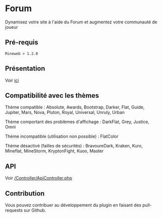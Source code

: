 # Forum

Dynamisez votre site à l'aide du Forum et  augmentez votre communauté de joueur

## Pré-requis

```
Mineweb > 1.2.0
```

## Présentation

Voir [ici](https://github.com/PHPierrre/forum-mineweb/blob/Mineweb1.2/Plaquette.png)

## Compatibilité avec les thèmes

Thème compatible : Absolute, Awards, Bootstrap, Darker, Flat, Guide, Jupiter, Mars, Nova, Pluton, Royal, Universal, Unruly, Urban

Thème comportant des problèmes d'affichage : DarkFlat, Grey, Justice, Omni

Thème incompatible (utilisation non possible) : FlatColor

Thème désactivé (failles de sécurités) : BravoureDark, Kraken, Kuro, Mineflat, MineStorm, KryptonFight, Kuoo, Master


## API

Voir [/Controller/ApiController.php](https://github.com/PHPierrre/forum-mineweb/blob/Mineweb1.2/Controller/ApiController.php)

## Contribution

Vous pouvez contribuer au développement du plugin en faisant des pull-requests sur Github.